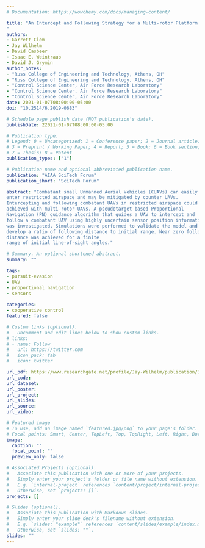```yaml
---
# Documentation: https://wowchemy.com/docs/managing-content/

title: "An Intercept and Following Strategy for a Multi-rotor Platform using a Modified Proportional Navigation
"
authors:
- Garrett Clem
- Jay Wilhelm
- David Casbeer
- Isaac E. Weintraub
- David J. Grymin
author_notes:
- "Russ College of Engineering and Technology, Athens, OH"
- "Russ College of Engineering and Technology, Athens, OH"
- "Control Science Center, Air Force Research Laboratory"
- "Control Science Center, Air Force Research Laboratory"
- "Control Science Center, Air Force Research Laboratory"
date: 2021-01-07T08:00:00-05:00
doi: "10.2514/6.2019-0683"

# Schedule page publish date (NOT publication's date).
publishDate: 22021-01-07T08:00:00-05:00

# Publication type.
# Legend: 0 = Uncategorized; 1 = Conference paper; 2 = Journal article;
# 3 = Preprint / Working Paper; 4 = Report; 5 = Book; 6 = Book section;
# 7 = Thesis; 8 = Patent
publication_types: ["1"]

# Publication name and optional abbreviated publication name.
publication: "AIAA SciTech Forum"
publication_short: "SciTech Forum"

abstract: "Combatant small Unmanned Aerial Vehicles (CUAVs) can easily
enter restricted airspace and may be mitigated by counter UAVs.
Intercepting and following combatant UAVs in restricted airspace could be
achieved with multi-rotor UAVs. A pseudotarget based Proportional
Navigation (PN) guidance algorithm that guides a UAV to intercept and
follow a combatant UAV using highly uncertain sensor position information
was investigated. Simulations were performed to validate the model and
develop a ratio of following distance to initial range. Near zero following
distance was achieved for a finite
range of initial line-of-sight angles."

# Summary. An optional shortened abstract.
summary: ""

tags:
- pursuit-evasion
- UAV
- proportional navigation
- sensors
  
categories:
- cooperative control
featured: false

# Custom links (optional).
#   Uncomment and edit lines below to show custom links.
# links:
# - name: Follow
#   url: https://twitter.com
#   icon_pack: fab
#   icon: twitter

url_pdf: https://www.researchgate.net/profile/Jay-Wilhelm/publication/330201357_An_Intercept_and_Following_Strategy_for_a_Multi-rotor_Platform_using_a_Modified_Proportional_Navigation/links/5d4333dc299bf1995b5e5056/An-Intercept-and-Following-Strategy-for-a-Multi-rotor-Platform-using-a-Modified-Proportional-Navigation.pdf
url_code:
url_dataset:
url_poster:
url_project:
url_slides:
url_source:
url_video:

# Featured image
# To use, add an image named `featured.jpg/png` to your page's folder. 
# Focal points: Smart, Center, TopLeft, Top, TopRight, Left, Right, BottomLeft, Bottom, BottomRight.
image:
  caption: ""
  focal_point: ""
  preview_only: false

# Associated Projects (optional).
#   Associate this publication with one or more of your projects.
#   Simply enter your project's folder or file name without extension.
#   E.g. `internal-project` references `content/project/internal-project/index.md`.
#   Otherwise, set `projects: []`.
projects: []

# Slides (optional).
#   Associate this publication with Markdown slides.
#   Simply enter your slide deck's filename without extension.
#   E.g. `slides: "example"` references `content/slides/example/index.md`.
#   Otherwise, set `slides: ""`.
slides: ""
---
```

